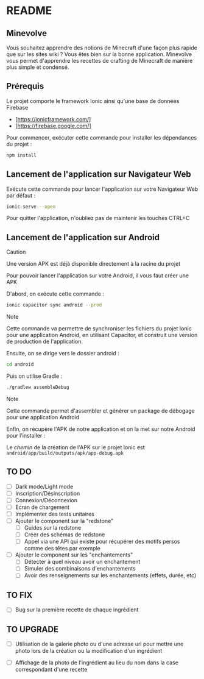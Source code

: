 # README

## Minevolve

Vous souhaitez apprendre des notions de Minecraft d'une façon plus rapide que sur les sites wiki ? Vous êtes bien sur la bonne application.
Minevolve vous permet d'apprendre les recettes de crafting de Minecraft de manière plus simple et condensé.

## Prérequis

Le projet comporte le framework Ionic ainsi qu'une base de données Firebase

- [https://ionicframework.com/]
- [https://firebase.google.com/]


Pour commencer, exécuter cette commande pour installer les dépendances du projet  :

```bash
npm install
```

## Lancement de l'application sur Navigateur Web

Exécute cette commande pour lancer l'application sur votre Navigateur Web par défaut :

```bash
ionic serve --open
```

Pour quitter l'application, n'oubliez pas de maintenir les touches CTRL+C

## Lancement de l'application sur Android

> [!CAUTION]
> Une version APK est déjà disponible directement à la racine du projet

Pour pouvoir lancer l'application sur votre Android, il vous faut créer une APK

D'abord, on exécute cette commande :

```bash
ionic capacitor sync android --prod
```

> [!NOTE]
> Cette commande va permettre de synchroniser les fichiers du projet Ionic pour une application Android, en utilisant Capacitor, et construit une version de production de l'application.

Ensuite, on se dirige vers le dossier android :

```bash
cd android
```

Puis on utilise Gradle :

```bash
./gradlew assembleDebug
```
> [!NOTE]
> Cette commande permet d'assembler et générer un package de débogage pour une application Android

Enfin, on récupère l'APK de notre application et on la met sur notre Android pour l'installer :

Le _chemin_ de la création de l'APK sur le projet Ionic est `android/app/build/outputs/apk/app-debug.apk`


## TO DO

- [ ] Dark mode/Light mode
- [ ] Inscription/Désinscription
- [ ] Connexion/Déconnexion
- [ ] Ecran de chargement
- [ ] Implémenter des tests unitaires
- [ ] Ajouter le component sur la "redstone"
    - [ ] Guides sur la redstone
    - [ ] Créer des schémas de redstone
    - [ ] Appel via une API qui existe pour récupérer des motifs persos comme des têtes par exemple
- [ ] Ajouter le component sur les "enchantements"
    - [ ] Détecter à quel niveau avoir un enchantement
    - [ ] Simuler des combinaisons d'enchantements
    - [ ] Avoir des renseignements sur les enchantements (effets, durée, etc)

## TO FIX

- [ ] Bug sur la première recette de chaque ingrédient


## TO UPGRADE
- [ ] Utilisation de la galerie photo ou d'une adresse url pour mettre une photo lors de la création ou la modification d'un ingrédient
- [ ] Affichage de la photo de l'ingrédient au lieu du nom dans la case correspondant d'une recette


